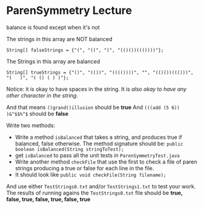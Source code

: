 # ParenSymmetry Lecture
balance is found except when it's not

The strings in this array are NOT balanced

`String[] falseStrings = {"(", "((", ")", "(()())((())))"};`

The Strings in this array are balanced

`String[] trueStrings = {"()", "(())", "(((())))", "", "(()())((()))", "(   )", "( () ( ) )"};`

Notice: it is okay to have spaces in the string. It is _also okay to have any other character in the string._

And that means `()grand()illusion` should be __true__
And `(((add (5 6)) )&^$$%^$` should be __false__

Write two methods:
- Write a method `isBalanced` that takes a string, and produces true if balanced, false otherwise. 
The method signature should be: `public boolean isBalanced(String stringToTest);`
- get `isBalanced` to pass all the unit tests in `ParenSymmetryTest.java`
- Write another method `checkFile` that use the first to check a file of paren strings producing a true or false for each line in the file. 
- It should look like `public void checkFile(String filename);`

And use either `TestStrings0.txt` and/or `TestStrings1.txt` to test your work.
The results of running agains the `TestStrings0.txt` file should be
__true, false, true, false, true, false, true__
